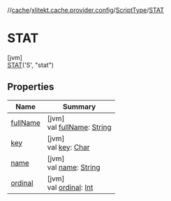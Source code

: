 //[cache](../../../../index.md)/[xlitekt.cache.provider.config](../../index.md)/[ScriptType](../index.md)/[STAT](index.md)

# STAT

[jvm]\
[STAT](index.md)('S', &quot;stat&quot;)

## Properties

| Name | Summary |
|---|---|
| [fullName](../full-name.md) | [jvm]<br>val [fullName](../full-name.md): [String](https://kotlinlang.org/api/latest/jvm/stdlib/kotlin/-string/index.html) |
| [key](../key.md) | [jvm]<br>val [key](../key.md): [Char](https://kotlinlang.org/api/latest/jvm/stdlib/kotlin/-char/index.html) |
| [name](../-i-n-t-e-g-e-r/index.md#-372974862%2FProperties%2F-82533025) | [jvm]<br>val [name](../-i-n-t-e-g-e-r/index.md#-372974862%2FProperties%2F-82533025): [String](https://kotlinlang.org/api/latest/jvm/stdlib/kotlin/-string/index.html) |
| [ordinal](../-i-n-t-e-g-e-r/index.md#-739389684%2FProperties%2F-82533025) | [jvm]<br>val [ordinal](../-i-n-t-e-g-e-r/index.md#-739389684%2FProperties%2F-82533025): [Int](https://kotlinlang.org/api/latest/jvm/stdlib/kotlin/-int/index.html) |
